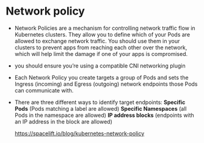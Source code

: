 # Network policy
- Network Policies are a mechanism for controlling network traffic flow in Kubernetes clusters. They allow you to define which of your Pods are allowed to exchange network traffic. You should use them in your clusters to prevent apps from reaching each other over the network, which will help limit the damage if one of your apps is compromised.
- you should ensure you’re using a compatible CNI networking  plugin

- Each Network Policy you create targets a group of Pods and sets the Ingress (incoming) and Egress (outgoing) network endpoints those Pods can communicate with.

- There are three different ways to identify target endpoints:
    **Specific Pods** (Pods matching a label are allowed)
    **Specific Namespaces** (all Pods in the namespace are allowed)
    **IP address blocks** (endpoints with an IP address in the block are allowed)

  https://spacelift.io/blog/kubernetes-network-policy
